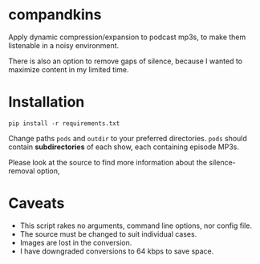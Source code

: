 # compandkins
Apply dynamic compression/expansion to podcast mp3s, to make them listenable in a noisy environment.

There is also an option to remove gaps of silence, because I wanted to maximize content in my limited time.


# Installation
`pip install -r requirements.txt`

Change paths `pods` and `outdir` to your preferred directories. `pods` should contain **subdirectories** of each show, each containing episode MP3s.

Please look at the source to find more information about the silence-removal option,

# Caveats
- This script rakes no arguments, command line options, nor config file.
- The source must be changed to suit individual cases.
- Images are lost in the conversion.
- I have downgraded conversions to 64 kbps to save space.
